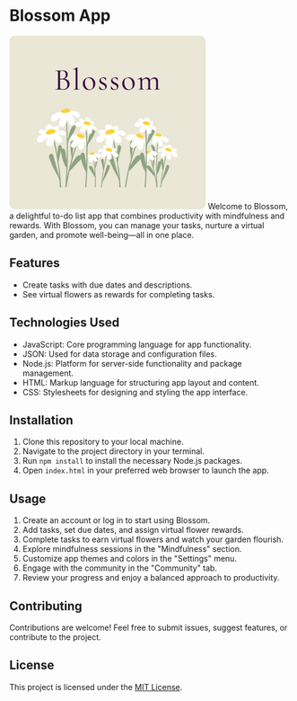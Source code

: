 # Blossom App
<img src="src/images/blossom-biglogo.png">
Welcome to Blossom, a delightful to-do list app that combines productivity with mindfulness and rewards. With Blossom, you can manage your tasks, nurture a virtual garden, and promote well-being—all in one place.

## Features

- Create tasks with due dates and descriptions.
- See virtual flowers as rewards for completing tasks.

## Technologies Used

- JavaScript: Core programming language for app functionality.
- JSON: Used for data storage and configuration files.
- Node.js: Platform for server-side functionality and package management.
- HTML: Markup language for structuring app layout and content.
- CSS: Stylesheets for designing and styling the app interface.

## Installation

1. Clone this repository to your local machine.
2. Navigate to the project directory in your terminal.
3. Run `npm install` to install the necessary Node.js packages.
4. Open `index.html` in your preferred web browser to launch the app.

## Usage

1. Create an account or log in to start using Blossom.
2. Add tasks, set due dates, and assign virtual flower rewards.
3. Complete tasks to earn virtual flowers and watch your garden flourish.
4. Explore mindfulness sessions in the "Mindfulness" section.
5. Customize app themes and colors in the "Settings" menu.
6. Engage with the community in the "Community" tab.
7. Review your progress and enjoy a balanced approach to productivity.

## Contributing

Contributions are welcome! Feel free to submit issues, suggest features, or contribute to the project.

## License

This project is licensed under the [MIT License](LICENSE).
